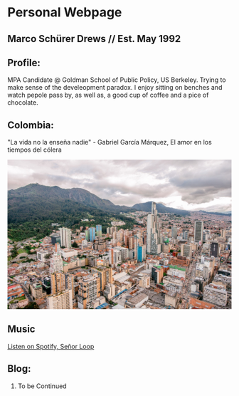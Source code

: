 # Personal Webpage

## Marco Schürer Drews // Est. May 1992

## Profile: 

MPA Candidate @ Goldman School of Public Policy, US Berkeley. Trying to make sense of the develeopment paradox. 
I enjoy sitting on benches and watch pepole pass by, as well as, a good cup of coffee and a pice of chocolate.

## Colombia:

"La vida no la enseña nadie" - Gabriel García Márquez, El amor en los tiempos del cólera

![Bogotá](./images/bogota.jpg)

## Music

[Listen on Spotify, Señor Loop](https://open.spotify.com/intl-es/album/2s1lH466ICjtzwgCDljKQK?si=Bo02GKNyTAufL7wfAMc2bg)

## Blog:

1. To be Continued

